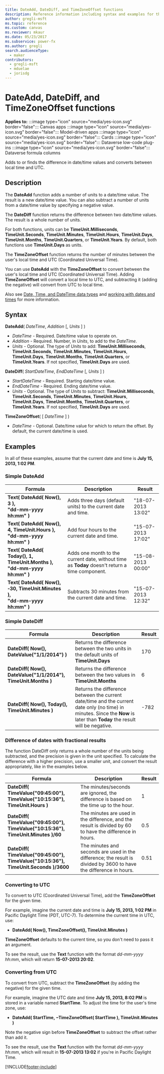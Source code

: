 ```yaml
---
title: DateAdd, DateDiff, and TimeZoneOffset functions
description: Reference information including syntax and examples for the DateAdd, DateDiff, and TimeZoneOffset functions.
author: gregli-msft
ms.topic: reference
ms.custom: canvas
ms.reviewer: mkaur
ms.date: 05/23/2017
ms.subservice: power-fx
ms.author: gregli
search.audienceType:
  - maker
contributors:
  - gregli-msft
  - mduelae
  - jorisdg
---
```


# DateAdd, DateDiff, and TimeZoneOffset functions

**Applies to:** :::image type="icon" source="media/yes-icon.svg" border="false"::: Canvas apps :::image type="icon" source="media/yes-icon.svg" border="false"::: Model-driven apps :::image type="icon" source="media/yes-icon.svg" border="false"::: Cards :::image type="icon" source="media/yes-icon.svg" border="false"::: Dataverse low-code plug-ins :::image type="icon" source="media/yes-icon.svg" border="false"::: Dataverse formula columns

Adds to or finds the difference in date/time values and converts between local time and UTC.

## Description

The **DateAdd** function adds a number of units to a date/time value. The result is a new date/time value. You can also subtract a number of units from a date/time value by specifying a negative value.

The **DateDiff** function returns the difference between two date/time values. The result is a whole number of units.

For both functions, units can be **TimeUnit.Milliseconds**, **TimeUnit.Seconds**, **TimeUnit.Minutes**, **TimeUnit.Hours**, **TimeUnit.Days**, **TimeUnit.Months**, **TimeUnit.Quarters**, or **TimeUnit.Years**. By default, both functions use **TimeUnit.Days** as units.

The **TimeZoneOffset** function returns the number of minutes between the user's local time and UTC (Coordinated Universal Time).

You can use **DateAdd** with the **TimeZoneOffset** to convert between the user's local time and UTC (Coordinated Universal Time). Adding **TimeZoneOffset** will convert a local time to UTC, and subtracting it (adding the negative) will convert from UTC to local time.

Also see [Date, Time, and DateTime data types](../data-types.md#date-time-and-datetime) and [working with dates and times](/power-apps/maker/canvas-apps/show-text-dates-times) for more information.

## Syntax

**DateAdd**( _DateTime_, _Addition_ [, *Units* ] )

- _DateTime_ - Required. Date/time value to operate on.
- _Addition_ - Required. Number, in _Units_, to add to the _DateTime_.
- _Units_ - Optional. The type of _Units_ to add: **TimeUnit.Milliseconds**, **TimeUnit.Seconds**, **TimeUnit.Minutes**, **TimeUnit.Hours**, **TimeUnit.Days**, **TimeUnit.Months**, **TimeUnit.Quarters**, or **TimeUnit.Years**. If not specified, **TimeUnit.Days** are used.

**DateDiff**( _StartDateTime_, _EndDateTime_ [, *Units* ] )

- _StartDateTime_ - Required. Starting date/time value.
- _EndDateTime_ - Required. Ending date/time value.
- _Units_ - Optional. The type of _Units_ to subtract: **TimeUnit.Milliseconds**, **TimeUnit.Seconds**, **TimeUnit.Minutes**, **TimeUnit.Hours**, **TimeUnit.Days**, **TimeUnit.Months**, **TimeUnit.Quarters**, or **TimeUnit.Years**. If not specified, **TimeUnit.Days** are used.

**TimeZoneOffset**( [ *DateTime* ] )

- _DateTime_ - Optional. Date/time value for which to return the offset. By default, the current date/time is used.

## Examples

In all of these examples, assume that the current date and time is **July 15, 2013, 1:02 PM**.

### Simple DateAdd

| Formula                                                                 | Description                                                                                    | Result             |
| ----------------------------------------------------------------------- | ---------------------------------------------------------------------------------------------- | ------------------ |
| **Text( DateAdd( Now(), 3 ),<br>"dd-mm-yyyy hh:mm" )**                  | Adds three days (default units) to the current date and time.                                  | "18-07-2013 13:02" |
| **Text( DateAdd( Now(), 4, TimeUnit.Hours ),<br>"dd-mm-yyyy hh:mm" )**           | Add four hours to the current date and time.                                                   | "15-07-2013 17:02" |
| **Text( DateAdd( Today(), 1, TimeUnit.Months ),<br>"dd-mm-yyyy hh:mm" )**        | Adds one month to the current date, without time as **Today** doesn't return a time component. | "15-08-2013 00:00" |
| **Text( DateAdd( Now(), &#8209;30, TimeUnit.Minutes ),<br>"dd-mm-yyyy hh:mm" )** | Subtracts 30 minutes from the current date and time.                                           | "15-07-2013 12:32" |

### Simple DateDiff

| Formula                                              | Description                                                                                                                                                                 | Result |
| ---------------------------------------------------- | --------------------------------------------------------------------------------------------------------------------------------------------------------------------------- | ------ |
| **DateDiff( Now(), DateValue("1/1/2014") )**         | Returns the difference between the two units in the default units of **TimeUnit.Days**                                                                                               | 170    |
| **DateDiff( Now(), DateValue("1/1/2014"), TimeUnit.Months )** | Returns the difference between the two values in **TimeUnit.Months**                                                                                                                 | 6      |
| **DateDiff( Now(), Today(), TimeUnit.Minutes )**              | Returns the difference between the current date/time and the current date only (no time) in minutes. Since the **Now** is later than **Today** the result will be negative. | -782   |

### Difference of dates with fractional results

The function DateDiff only returns a whole number of the units being subtracted, and the precision is given in the unit specified. To calculate the difference with a higher precision, use a smaller unit, and convert the result appropriately, like in the examples below.

| Formula                                                                    | Description                                                                                                        | Result |
| -------------------------------------------------------------------------- | ------------------------------------------------------------------------------------------------------------------ | ------ |
| **DateDiff( TimeValue("09:45:00"), TimeValue("10:15:36"), TimeUnit.Hours )**        | The minutes/seconds are ignored, the difference is based on the time up to the hour.                               | 1      |
| **DateDiff( TimeValue("09:45:00"), TimeValue("10:15:36"), TimeUnit.Minutes )/60**   | The minutes are used in the difference, and the result is divided by 60 to have the difference in hours.           | 0.5    |
| **DateDiff( TimeValue("09:45:00"), TimeValue("10:15:36"), TimeUnit.Seconds )/3600** | The minutes and seconds are used in the difference; the result is divided by 3600 to have the difference in hours. | 0.51   |

### Converting to UTC

To convert to UTC (Coordinated Universal Time), add the **TimeZoneOffset** for the given time.

For example, imagine the current date and time is **July 15, 2013, 1:02 PM** in Pacific Daylight Time (PDT, UTC-7). To determine the current time in UTC, use:

- **DateAdd( Now(), TimeZoneOffset(), TimeUnit.Minutes )**

**TimeZoneOffset** defaults to the current time, so you don't need to pass it an argument.

To see the result, use the **Text** function with the format _dd-mm-yyyy hh:mm_, which will return **15-07-2013 20:02**.

### Converting from UTC

To convert from UTC, subtract the **TimeZoneOffset** (by adding the negative) for the given time.

For example, imagine the UTC date and time **July 15, 2013, 8:02 PM** is stored in a variable named **StartTime**. To adjust the time for the user's time zone, use:

- **DateAdd( StartTime, &minus;TimeZoneOffset( StartTime ), TimeUnit.Minutes )**

Note the negative sign before **TimeZoneOffset** to subtract the offset rather than add it.

To see the result, use the **Text** function with the format _dd-mm-yyyy hh:mm_, which will result in **15-07-2013 13:02** if you're in Pacific Daylight Time.

[!INCLUDE[footer-include](../../includes/footer-banner.md)]
